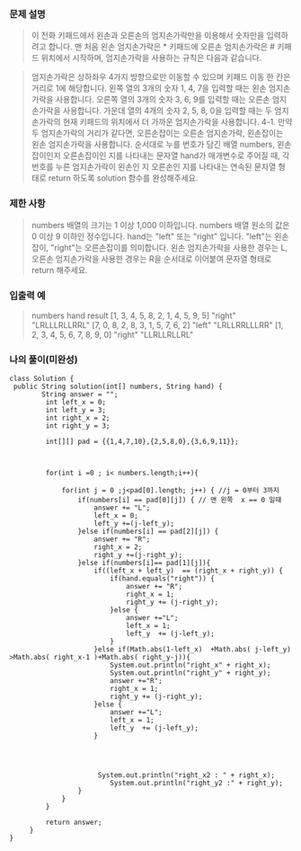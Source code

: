 ### 문제 설명

>이 전화 키패드에서 왼손과 오른손의 엄지손가락만을 이용해서 숫자만을 입력하려고 합니다.
맨 처음 왼손 엄지손가락은 * 키패드에 오른손 엄지손가락은 # 키패드 위치에서 시작하며, 엄지손가락을 사용하는 규칙은 다음과 같습니다.

>엄지손가락은 상하좌우 4가지 방향으로만 이동할 수 있으며 키패드 이동 한 칸은 거리로 1에 해당합니다.
왼쪽 열의 3개의 숫자 1, 4, 7을 입력할 때는 왼손 엄지손가락을 사용합니다.
오른쪽 열의 3개의 숫자 3, 6, 9를 입력할 때는 오른손 엄지손가락을 사용합니다.
가운데 열의 4개의 숫자 2, 5, 8, 0을 입력할 때는 두 엄지손가락의 현재 키패드의 위치에서 더 가까운 엄지손가락을 사용합니다.
4-1. 만약 두 엄지손가락의 거리가 같다면, 오른손잡이는 오른손 엄지손가락, 왼손잡이는 왼손 엄지손가락을 사용합니다.
순서대로 누를 번호가 담긴 배열 numbers, 왼손잡이인지 오른손잡이인 지를 나타내는 문자열 hand가 매개변수로 주어질 때, 각 번호를 누른 엄지손가락이 왼손인 지 오른손인 지를 나타내는 연속된 문자열 형태로 return 하도록 solution 함수를 완성해주세요.

### 제한 사항
>numbers 배열의 크기는 1 이상 1,000 이하입니다.
numbers 배열 원소의 값은 0 이상 9 이하인 정수입니다.
hand는 "left" 또는 "right" 입니다.
"left"는 왼손잡이, "right"는 오른손잡이를 의미합니다.
왼손 엄지손가락을 사용한 경우는 L, 오른손 엄지손가락을 사용한 경우는 R을 순서대로 이어붙여 문자열 형태로 return 해주세요.

### 입출력 예
>numbers	hand	result
[1, 3, 4, 5, 8, 2, 1, 4, 5, 9, 5]	"right"	"LRLLLRLLRRL"
[7, 0, 8, 2, 8, 3, 1, 5, 7, 6, 2]	"left"	"LRLLRRLLLRR"
[1, 2, 3, 4, 5, 6, 7, 8, 9, 0]	"right"	"LLRLLRLLRL"

### 나의 풀이(미완성)
```
class Solution {
 public String solution(int[] numbers, String hand) {
        String answer = "";
         int left_x = 0;
         int left_y = 3;
         int right_x = 2;
         int right_y = 3;
         
         int[][] pad = {{1,4,7,10},{2,5,8,0},{3,6,9,11}};
         
  
         
         for(int i =0 ; i< numbers.length;i++){
             
             for(int j = 0 ;j<pad[0].length; j++) { //j = 0부터 3까지
                 if(numbers[i] == pad[0][j]) { // 맨 왼쪽  x == 0 일때
                     answer += "L";
                     left_x = 0;
                     left_y +=(j-left_y);              
                 }else if(numbers[i] == pad[2][j]) {
                     answer += "R";
                     right_x = 2;
                     right_y +=(j-right_y);  
                 }else if(numbers[i]== pad[1][j]){
                     if((left_x + left_y)  == (right_x + right_y)) {
                         if(hand.equals("right")) {
                             answer += "R";
                             right_x = 1;
                             right_y += (j-right_y);
                         }else {
                             answer +="L";
                             left_x = 1;
                             left_y  += (j-left_y);
                         }
                     }else if(Math.abs(1-left_x)  +Math.abs( j-left_y)  >Math.abs( right_x-1 )+Math.abs( right_y-j)){
                         System.out.println("right_x" + right_x);
                         System.out.println("right_y" + right_y);
                         answer +="R";
                         right_x = 1;
                         right_y += (j-right_y);
                     }else {
                         answer +="L";
                         left_x = 1;
                         left_y  += (j-left_y);
                     }
                     
                     
                     
                     
                      System.out.println("right_x2 : " + right_x);
                         System.out.println("right_y2 :" + right_y);
                 }
             }
         }
             
         return answer;
     }
}
```